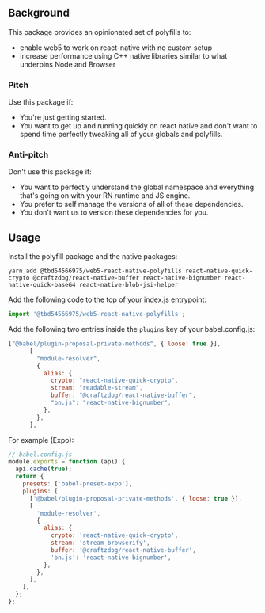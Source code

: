 ## Background

This package provides an opinionated set of polyfills to:

- enable web5 to work on react-native with no custom setup
- increase performance using C++ native libraries similar to what underpins Node and Browser

### Pitch

Use this package if:

- You're just getting started.
- You want to get up and running quickly on react native and don't want to spend time perfectly tweaking all of your globals and polyfills.

### Anti-pitch

Don't use this package if:

- You want to perfectly understand the global namespace and everything that's going on with your RN runtime and JS engine.
- You prefer to self manage the versions of all of these dependencies.
- You don't want us to version these dependencies for you.

## Usage

Install the polyfill package and the native packages:

```
yarn add @tbd54566975/web5-react-native-polyfills react-native-quick-crypto @craftzdog/react-native-buffer react-native-bignumber react-native-quick-base64 react-native-blob-jsi-helper
```

Add the following code to the top of your index.js entrypoint:

```js
import '@tbd54566975/web5-react-native-polyfills';
```

Add the following two entries inside the `plugins` key of your babel.config.js:

```js
["@babel/plugin-proposal-private-methods", { loose: true }],
      [
        "module-resolver",
        {
          alias: {
            crypto: "react-native-quick-crypto",
            stream: "readable-stream",
            buffer: "@craftzdog/react-native-buffer",
            "bn.js": "react-native-bignumber",
          },
        },
      ],
```

For example (Expo):

```js
// babel.config.js
module.exports = function (api) {
  api.cache(true);
  return {
    presets: ['babel-preset-expo'],
    plugins: [
      ['@babel/plugin-proposal-private-methods', { loose: true }],
      [
        'module-resolver',
        {
          alias: {
            crypto: 'react-native-quick-crypto',
            stream: 'stream-browserify',
            buffer: '@craftzdog/react-native-buffer',
            'bn.js': 'react-native-bignumber',
          },
        },
      ],
    ],
  };
};
```
